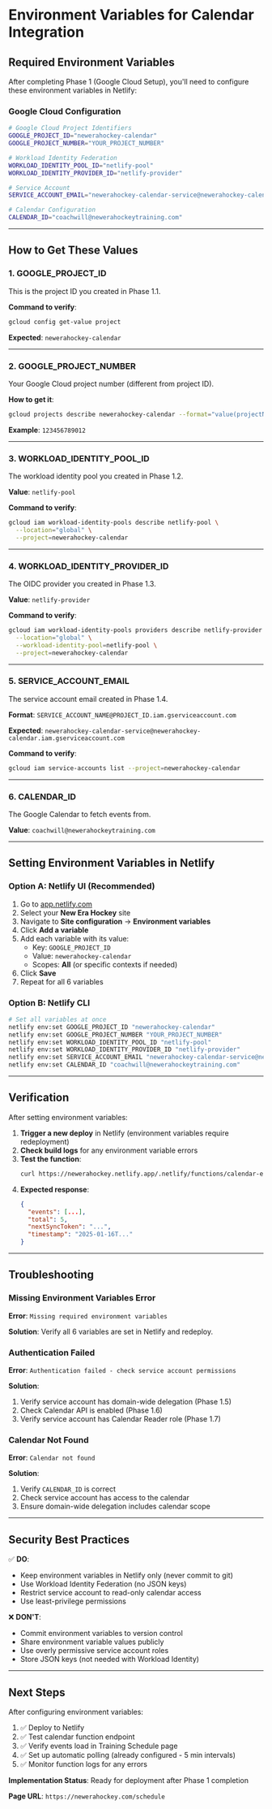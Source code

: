 # Environment Variables for Calendar Integration

## Required Environment Variables

After completing Phase 1 (Google Cloud Setup), you'll need to configure these environment variables in Netlify:

### Google Cloud Configuration

```bash
# Google Cloud Project Identifiers
GOOGLE_PROJECT_ID="newerahockey-calendar"
GOOGLE_PROJECT_NUMBER="YOUR_PROJECT_NUMBER"

# Workload Identity Federation
WORKLOAD_IDENTITY_POOL_ID="netlify-pool"
WORKLOAD_IDENTITY_PROVIDER_ID="netlify-provider"

# Service Account
SERVICE_ACCOUNT_EMAIL="newerahockey-calendar-service@newerahockey-calendar.iam.gserviceaccount.com"

# Calendar Configuration
CALENDAR_ID="coachwill@newerahockeytraining.com"
```

---

## How to Get These Values

### 1. GOOGLE_PROJECT_ID
This is the project ID you created in Phase 1.1.

**Command to verify**:
```bash
gcloud config get-value project
```

**Expected**: `newerahockey-calendar`

---

### 2. GOOGLE_PROJECT_NUMBER
Your Google Cloud project number (different from project ID).

**How to get it**:
```bash
gcloud projects describe newerahockey-calendar --format="value(projectNumber)"
```

**Example**: `123456789012`

---

### 3. WORKLOAD_IDENTITY_POOL_ID
The workload identity pool you created in Phase 1.2.

**Value**: `netlify-pool`

**Command to verify**:
```bash
gcloud iam workload-identity-pools describe netlify-pool \
  --location="global" \
  --project=newerahockey-calendar
```

---

### 4. WORKLOAD_IDENTITY_PROVIDER_ID
The OIDC provider you created in Phase 1.3.

**Value**: `netlify-provider`

**Command to verify**:
```bash
gcloud iam workload-identity-pools providers describe netlify-provider \
  --location="global" \
  --workload-identity-pool=netlify-pool \
  --project=newerahockey-calendar
```

---

### 5. SERVICE_ACCOUNT_EMAIL
The service account email created in Phase 1.4.

**Format**: `SERVICE_ACCOUNT_NAME@PROJECT_ID.iam.gserviceaccount.com`

**Expected**: `newerahockey-calendar-service@newerahockey-calendar.iam.gserviceaccount.com`

**Command to verify**:
```bash
gcloud iam service-accounts list --project=newerahockey-calendar
```

---

### 6. CALENDAR_ID
The Google Calendar to fetch events from.

**Value**: `coachwill@newerahockeytraining.com`

---

## Setting Environment Variables in Netlify

### Option A: Netlify UI (Recommended)

1. Go to [app.netlify.com](https://app.netlify.com)
2. Select your **New Era Hockey** site
3. Navigate to **Site configuration** → **Environment variables**
4. Click **Add a variable**
5. Add each variable with its value:
   - Key: `GOOGLE_PROJECT_ID`
   - Value: `newerahockey-calendar`
   - Scopes: **All** (or specific contexts if needed)
6. Click **Save**
7. Repeat for all 6 variables

### Option B: Netlify CLI

```bash
# Set all variables at once
netlify env:set GOOGLE_PROJECT_ID "newerahockey-calendar"
netlify env:set GOOGLE_PROJECT_NUMBER "YOUR_PROJECT_NUMBER"
netlify env:set WORKLOAD_IDENTITY_POOL_ID "netlify-pool"
netlify env:set WORKLOAD_IDENTITY_PROVIDER_ID "netlify-provider"
netlify env:set SERVICE_ACCOUNT_EMAIL "newerahockey-calendar-service@newerahockey-calendar.iam.gserviceaccount.com"
netlify env:set CALENDAR_ID "coachwill@newerahockeytraining.com"
```

---

## Verification

After setting environment variables:

1. **Trigger a new deploy** in Netlify (environment variables require redeployment)
2. **Check build logs** for any environment variable errors
3. **Test the function**:
   ```bash
   curl https://newerahockey.netlify.app/.netlify/functions/calendar-events
   ```
4. **Expected response**:
   ```json
   {
     "events": [...],
     "total": 5,
     "nextSyncToken": "...",
     "timestamp": "2025-01-16T..."
   }
   ```

---

## Troubleshooting

### Missing Environment Variables Error
**Error**: `Missing required environment variables`

**Solution**: Verify all 6 variables are set in Netlify and redeploy.

### Authentication Failed
**Error**: `Authentication failed - check service account permissions`

**Solution**:
1. Verify service account has domain-wide delegation (Phase 1.5)
2. Check Calendar API is enabled (Phase 1.6)
3. Verify service account has Calendar Reader role (Phase 1.7)

### Calendar Not Found
**Error**: `Calendar not found`

**Solution**:
1. Verify `CALENDAR_ID` is correct
2. Check service account has access to the calendar
3. Ensure domain-wide delegation includes calendar scope

---

## Security Best Practices

✅ **DO**:
- Keep environment variables in Netlify only (never commit to git)
- Use Workload Identity Federation (no JSON keys)
- Restrict service account to read-only calendar access
- Use least-privilege permissions

❌ **DON'T**:
- Commit environment variables to version control
- Share environment variable values publicly
- Use overly permissive service account roles
- Store JSON keys (not needed with Workload Identity)

---

## Next Steps

After configuring environment variables:

1. ✅ Deploy to Netlify
2. ✅ Test calendar function endpoint
3. ✅ Verify events load in Training Schedule page
4. ✅ Set up automatic polling (already configured - 5 min intervals)
5. ✅ Monitor function logs for any errors

**Implementation Status**: Ready for deployment after Phase 1 completion

**Page URL**: `https://newerahockey.com/schedule`
